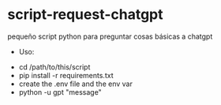# script-request-chatgpt
pequeño script python para preguntar cosas básicas a chatgpt

* Uso:
- cd /path/to/this/script
- pip install -r requirements.txt
- create the .env file and the env var
- python -u gpt "message"
